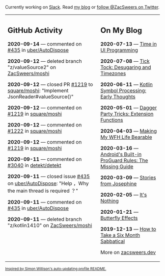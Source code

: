 Currently working on [Slack](https://slack.com/). Read [my blog](https://zacsweers.dev/) or [follow @ZacSweers on Twitter](https://twitter.com/ZacSweers).

<table><tr><td valign="top" width="60%">

## GitHub Activity
<!-- githubActivity starts -->
**2020-09-14** — commented on [#435](https://github.com/uber/AutoDispose/issues/435#issuecomment-692126295) in [uber/AutoDispose](https://api.github.com/repos/uber/AutoDispose)

**2020-09-12** — deleted branch "z/valueSource2" on [ZacSweers/moshi](https://api.github.com/repos/ZacSweers/moshi)

**2020-09-12** — closed PR [#1219](https://api.github.com/repos/square/moshi/pulls/1219) to [square/moshi](https://api.github.com/repos/square/moshi): "Implement JsonReader#valueSource()"

**2020-09-12** — commented on [#1219](https://github.com/square/moshi/pull/1219#issuecomment-691600794) in [square/moshi](https://api.github.com/repos/square/moshi)

**2020-09-12** — commented on [#1222](https://github.com/square/moshi/pull/1222#issuecomment-691533167) in [square/moshi](https://api.github.com/repos/square/moshi)

**2020-09-12** — commented on [#1219](https://github.com/square/moshi/pull/1219#issuecomment-691505031) in [square/moshi](https://api.github.com/repos/square/moshi)

**2020-09-11** — commented on [#3040](https://github.com/detekt/detekt/issues/3040#issuecomment-691208189) in [detekt/detekt](https://api.github.com/repos/detekt/detekt)

**2020-09-11** — closed issue [#435](https://api.github.com/repos/uber/AutoDispose/issues/435) on [uber/AutoDispose](https://api.github.com/repos/uber/AutoDispose): "Help ，Why the main thread is required ？"

**2020-09-11** — commented on [#435](https://github.com/uber/AutoDispose/issues/435#issuecomment-691049699) in [uber/AutoDispose](https://api.github.com/repos/uber/AutoDispose)

**2020-09-11** — deleted branch "z/kotlin1410" on [ZacSweers/moshi](https://api.github.com/repos/ZacSweers/moshi)
<!-- githubActivity ends -->
</td><td valign="top" width="40%">

## On My Blog
<!-- blog starts -->
**2020-07-13** — [Time in UI Programming](https://www.zacsweers.dev/time-in-ui/)

**2020-07-08** — [Tick Tock: Desugaring and Timezones](https://www.zacsweers.dev/ticktock-desugaring-timezones/)

**2020-06-11** — [Kotlin Symbol Processing: Early Thoughts](https://www.zacsweers.dev/kotlin-symbol-processor-early-thoughts/)

**2020-05-01** — [Dagger Party Tricks: Extension Functions](https://www.zacsweers.dev/dagger-party-tricks-extension-functions/)

**2020-04-03** — [Making My WFH Life Bearable](https://www.zacsweers.dev/making-wfh-life-bearable/)

**2020-03-16** — [Android's Built-in ProGuard Rules: The Missing Guide](https://www.zacsweers.dev/android-proguard-rules/)

**2020-03-09** — [Stories from Josephine](https://www.zacsweers.dev/stories-from-josephine/)

**2020-02-05** — [It's Nothing](https://www.zacsweers.dev/its-nothing/)

**2020-01-21** — [Butterfly Effects](https://www.zacsweers.dev/butterfly-effects/)

**2019-12-13** — [How to Take a Six Month Sabbatical](https://www.zacsweers.dev/how-to-take-a-six-month-sabbatical/)
<!-- blog ends -->
More on [zacsweers.dev](https://zacsweers.dev/)
</td></tr></table>

<sub><a href="https://simonwillison.net/2020/Jul/10/self-updating-profile-readme/">Inspired by Simon Willison's auto-updating profile README.</a></sub>